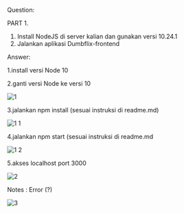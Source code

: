 Question:

PART 1.
1. Install NodeJS di server kalian dan gunakan versi 10.24.1
2. Jalankan aplikasi Dumbflix-frontend

Answer:

1.install versi Node 10

2.ganti versi Node ke versi 10

![1](https://user-images.githubusercontent.com/91004163/225332489-4d3466a9-7e5f-4202-a5d1-f095eedb3c86.png)

3.jalankan npm install (sesuai instruksi di readme.md)

![1 1](https://user-images.githubusercontent.com/91004163/225333037-3499b073-c4c7-4933-a8bb-fe5607e57fc8.png)

4.jalankan npm start (sesuai instruksi di readme.md

![1 2](https://user-images.githubusercontent.com/91004163/225333125-306bc365-80f0-4fb6-b3d8-b918693fbc16.png)


5.akses localhost port 3000

![2](https://user-images.githubusercontent.com/91004163/225332515-58a23bc9-c8e2-4606-9f48-99200e325906.png)

Notes : Error (?)

![3](https://user-images.githubusercontent.com/91004163/225332529-0bdd9e92-4430-4953-a7d1-7700196d097f.png)
